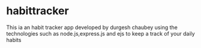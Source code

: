 # habittracker
This ia an habit tracker app developed by durgesh chaubey using the technologies such as node.js,express.js and ejs to keep a track of your daily habits

